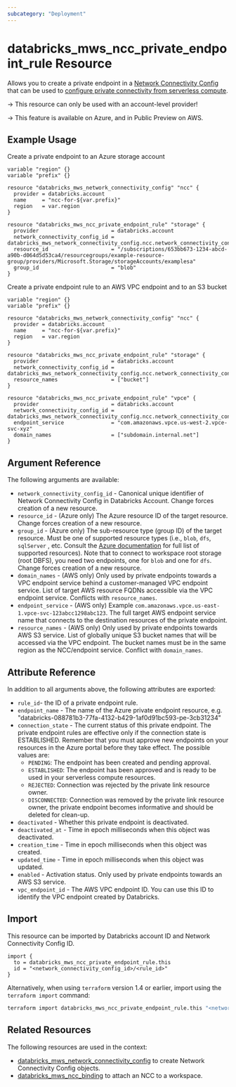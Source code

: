 ```yaml
---
subcategory: "Deployment"
---
```

# databricks_mws_ncc_private_endpoint_rule Resource

Allows you to create a private endpoint in a [Network Connectivity Config](mws_network_connectivity_config.md) that can be used to [configure private connectivity from serverless compute](https://learn.microsoft.com/en-us/azure/databricks/security/network/serverless-network-security/serverless-private-link).

-> This resource can only be used with an account-level provider!

-> This feature is available on Azure, and in Public Preview on AWS.

## Example Usage

Create a private endpoint to an Azure storage account

```hcl
variable "region" {}
variable "prefix" {}

resource "databricks_mws_network_connectivity_config" "ncc" {
  provider = databricks.account
  name     = "ncc-for-${var.prefix}"
  region   = var.region
}

resource "databricks_mws_ncc_private_endpoint_rule" "storage" {
  provider                       = databricks.account
  network_connectivity_config_id = databricks_mws_network_connectivity_config.ncc.network_connectivity_config_id
  resource_id                    = "/subscriptions/653bb673-1234-abcd-a90b-d064d5d53ca4/resourcegroups/example-resource-group/providers/Microsoft.Storage/storageAccounts/examplesa"
  group_id                       = "blob"
}
```

Create a private endpoint rule to an AWS VPC endpoint and to an S3 bucket

```hcl
variable "region" {}
variable "prefix" {}

resource "databricks_mws_network_connectivity_config" "ncc" {
  provider = databricks.account
  name     = "ncc-for-${var.prefix}"
  region   = var.region
}

resource "databricks_mws_ncc_private_endpoint_rule" "storage" {
  provider                       = databricks.account
  network_connectivity_config_id = databricks_mws_network_connectivity_config.ncc.network_connectivity_config_id
  resource_names                 = ["bucket"]
}

resource "databricks_mws_ncc_private_endpoint_rule" "vpce" {
  provider                       = databricks.account  
  network_connectivity_config_id = databricks_mws_network_connectivity_config.ncc.network_connectivity_config_id
  endpoint_service               = "com.amazonaws.vpce.us-west-2.vpce-svc-xyz"
  domain_names                   = ["subdomain.internal.net"]
}
```

## Argument Reference

The following arguments are available:

* `network_connectivity_config_id` - Canonical unique identifier of Network Connectivity Config in Databricks Account. Change forces creation of a new resource.
* `resource_id` - (Azure only) The Azure resource ID of the target resource. Change forces creation of a new resource.
* `group_id` - (Azure only) The sub-resource type (group ID) of the target resource. Must be one of supported resource types (i.e., `blob`, `dfs`, `sqlServer` , etc. Consult the [Azure documentation](https://learn.microsoft.com/en-us/azure/private-link/private-endpoint-overview#private-link-resource) for full list of supported resources). Note that to connect to workspace root storage (root DBFS), you need two endpoints, one for `blob` and one for `dfs`. Change forces creation of a new resource.
* `domain_names` - (AWS only) Only used by private endpoints towards a VPC endpoint service behind a customer-managed VPC endpoint service. List of target AWS resource FQDNs accessible via the VPC endpoint service. Conflicts with `resource_names`.
* `endpoint_service` - (AWS only) Example `com.amazonaws.vpce.us-east-1.vpce-svc-123abcc1298abc123`. The full target AWS endpoint service name that connects to the destination resources of the private endpoint.
* `resource_names` - (AWS only) Only used by private endpoints towards AWS S3 service. List of globally unique S3 bucket names that will be accessed via the VPC endpoint. The bucket names must be in the same region as the NCC/endpoint service. Conflict with `domain_names`.

## Attribute Reference

In addition to all arguments above, the following attributes are exported:

* `rule_id`- the ID of a private endpoint rule.
* `endpoint_name` - The name of the Azure private endpoint resource, e.g. "databricks-088781b3-77fa-4132-b429-1af0d91bc593-pe-3cb31234"
* `connection_state` - The current status of this private endpoint. The private endpoint rules are effective only if the connection state is ESTABLISHED. Remember that you must approve new endpoints on your resources in the Azure portal before they take effect.
The possible values are:
  * `PENDING`: The endpoint has been created and pending approval.
  * `ESTABLISHED`: The endpoint has been approved and is ready to be used in your serverless compute resources.
  * `REJECTED`: Connection was rejected by the private link resource owner.
  * `DISCONNECTED`: Connection was removed by the private link resource owner, the private endpoint becomes informative and should be deleted for clean-up.
* `deactivated` - Whether this private endpoint is deactivated.
* `deactivated_at` - Time in epoch milliseconds when this object was deactivated.
* `creation_time` - Time in epoch milliseconds when this object was created.
* `updated_time` - Time in epoch milliseconds when this object was updated.
* `enabled` - Activation status. Only used by private endpoints towards an AWS S3 service.
* `vpc_endpoint_id` - The AWS VPC endpoint ID. You can use this ID to identify the VPC endpoint created by Databricks.

## Import

This resource can be imported by Databricks account ID and Network Connectivity Config ID.

```hcl
import {
  to = databricks_mws_ncc_private_endpoint_rule.this
  id = "<network_connectivity_config_id>/<rule_id>"
}
```

Alternatively, when using `terraform` version 1.4 or earlier, import using the `terraform import` command:

```sh
terraform import databricks_mws_ncc_private_endpoint_rule.this "<network_connectivity_config_id>/<rule_id>"
```

## Related Resources

The following resources are used in the context:

* [databricks_mws_network_connectivity_config](mws_network_connectivity_config.md) to create Network Connectivity Config objects.
* [databricks_mws_ncc_binding](mws_ncc_binding.md) to attach an NCC to a workspace.
